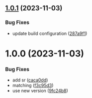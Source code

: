 ## [1.0.1](https://gitlab.kilic.dev/docker/vizier/compare/v1.0.0...v1.0.1) (2023-11-03)


### Bug Fixes

* update build configuration ([287a9f1](https://gitlab.kilic.dev/docker/vizier/commit/287a9f102615bd8656d9a9e2b7c889a55c1dc441))

# 1.0.0 (2023-11-03)


### Bug Fixes

* add sr ([caca0dd](https://gitlab.kilic.dev/docker/vizier/commit/caca0ddf5cebe9aabd25e8834a5b325d607ce4a1))
* matching ([f3c95d3](https://gitlab.kilic.dev/docker/vizier/commit/f3c95d372e4740b1e5330057ea99aa6f2e868314))
* use new version ([9fc24b8](https://gitlab.kilic.dev/docker/vizier/commit/9fc24b89b879a63b33e70c2cd164ad7ba8e0d678))
